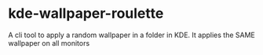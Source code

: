 # kde-wallpaper-roulette
A cli tool to apply a random wallpaper in a folder in KDE. It applies the SAME wallpaper on all monitors
